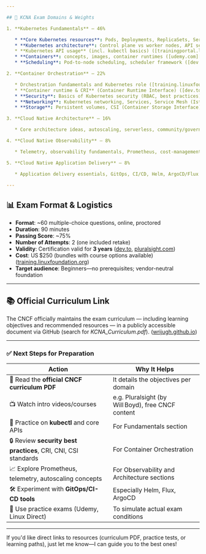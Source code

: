 ```yaml
---

## 📝 KCNA Exam Domains & Weights

1. **Kubernetes Fundamentals** – 46%

   * **Core Kubernetes resources**: Pods, Deployments, ReplicaSets, Services (ClusterIP, NodePort, LoadBalancer, headless) ([training.linuxfoundation.org][1], [dev.to][2])
   * **Kubernetes architecture**: Control plane vs worker nodes, API server, kube-scheduler, kubelet, etc. ([pluralsight.com][3])
   * **Kubernetes API usage** (incl. kubectl basics) ([trainingportal.linuxfoundation.org][4])
   * **Containers**: concepts, images, container runtimes ([udemy.com][5])
   * **Scheduling**: Pod-to-node scheduling, scheduler framework ([dev.to][2])

2. **Container Orchestration** – 22%

   * Orchestration fundamentals and Kubernetes role ([training.linuxfoundation.org][1])
   * **Container runtime & CRI** (Container Runtime Interface) ([dev.to][2])
   * **Security**: Basics of Kubernetes security (RBAC, best practices) ([dev.to][2])
   * **Networking**: Kubernetes networking, Services, Service Mesh (Istio/Envoy) ([training.linuxfoundation.org][1])
   * **Storage**: Persistent volumes, CSI (Container Storage Interface) ([github.com][6])

3. **Cloud Native Architecture** – 16%

   * Core architecture ideas, autoscaling, serverless, community/governance, personas, open standards ([training.linuxfoundation.org][1])

4. **Cloud Native Observability** – 8%

   * Telemetry, observability fundamentals, Prometheus, cost-management ([training.linuxfoundation.org][1])

5. **Cloud Native Application Delivery** – 8%

   * Application delivery essentials, GitOps, CI/CD, Helm, ArgoCD/Flux etc. ([training.linuxfoundation.org][1])

---
```


## 📊 Exam Format & Logistics

* **Format**: \~60 multiple-choice questions, online, proctored
* **Duration**: 90 minutes
* **Passing Score**: \~75%
* **Number of Attempts**: 2 (one included retake)
* **Validity**: Certification valid for **3 years** ([dev.to][2], [pluralsight.com][3])
* **Cost**: US \$250 (bundles with course options available) ([training.linuxfoundation.org][1])
* **Target audience**: Beginners—no prerequisites; vendor-neutral foundation&#x20;

---

## 📚 Official Curriculum Link

The CNCF officially maintains the exam curriculum — including learning objectives and recommended resources — in a publicly accessible document via GitHub (search for *KCNA\_Curriculum.pdf*). ([wrijugh.github.io][7])

---

### ✅ Next Steps for Preparation

| Action                                                         | Why It Helps                                       |
| -------------------------------------------------------------- | -------------------------------------------------- |
| 🔗 Read the **official CNCF curriculum PDF**                   | It details the objectives per domain               |
| 📺 Watch intro videos/courses                                  | e.g. Pluralsight (by Will Boyd), free CNCF content |
| 🧰 Practice on **kubectl** and core APIs                       | For Fundamentals section                           |
| 🔒 Review **security best practices**, CRI, CNI, CSI standards | For Container Orchestration                        |
| 📈 Explore Prometheus, telemetry, autoscaling concepts         | For Observability and Architecture sections        |
| 🛠️ Experiment with **GitOps/CI-CD tools**                     | Especially Helm, Flux, ArgoCD                      |
| 📝 Use practice exams (Udemy, Linux Direct)                    | To simulate actual exam conditions                 |

---

If you'd like direct links to resources (curriculum PDF, practice tests, or learning paths), just let me know—I can guide you to the best ones!

[1]: https://training.linuxfoundation.org/certification/kubernetes-cloud-native-associate/?utm_source=chatgpt.com "Kubernetes and Cloud Native Associate (KCNA) - Linux Foundation"
[2]: https://dev.to/borhanitrash/kubernetes-and-cloud-native-associate-kcna-exam-guide-2e6c?utm_source=chatgpt.com "Kubernetes and Cloud Native Associate (KCNA) Exam Guide"
[3]: https://www.pluralsight.com/resources/blog/cloud/impressions-of-the-kubernetes-and-cloud-native-associate-kcna-certification-exam?utm_source=chatgpt.com "Impressions of the Kubernetes and Cloud Native Associate (KCNA ..."
[4]: https://trainingportal.linuxfoundation.org/courses/kubernetes-and-cloud-native-associate-exam-kcna?utm_source=chatgpt.com "Kubernetes and Cloud Native Associate Exam (KCNA)"
[5]: https://www.udemy.com/course/kubernetes-and-cloud-native-associate-kcna-exam-tests/?srsltid=AfmBOorTOtGJF6Ta5nKT0imezSFCWrYK77GD7njhtHx6Cw3Owent0DiH&utm_source=chatgpt.com "Kubernetes and Cloud Native Associate (KCNA) Exam Questions"
[6]: https://github.com/moabukar/Kubernetes-and-Cloud-Native-Associate-KCNA?utm_source=chatgpt.com "moabukar/Kubernetes-and-Cloud-Native-Associate-KCNA - GitHub"
[7]: https://wrijugh.github.io/kcna/?utm_source=chatgpt.com "Exam Prep Guide for KCNA"
